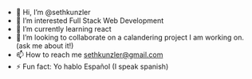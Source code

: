 - 👋 Hi, I’m @sethkunzler
- 👀 I’m interested Full Stack Web Development
- 🌱 I’m currently learning react 
- 💞️ I’m looking to collaborate on a calandering project I am working on. (ask me about it!)
- 📫 How to reach me sethkunzler@gmail.com
- ⚡ Fun fact: Yo hablo Español (I speak spanish) 

<!---
sethkunzler/sethkunzler is a ✨ special ✨ repository because its `README.md` (this file) appears on your GitHub profile.
You can click the Preview link to take a look at your changes.
--->
